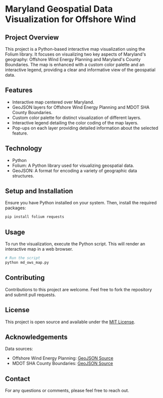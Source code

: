 # Maryland Geospatial Data Visualization for Offshore Wind

## Project Overview
This project is a Python-based interactive map visualization using the Folium library. It focuses on visualizing two key aspects of Maryland's geography: Offshore Wind Energy Planning and Maryland's County Boundaries. The map is enhanced with a custom color palette and an interactive legend, providing a clear and informative view of the geospatial data.

## Features
- Interactive map centered over Maryland.
- GeoJSON layers for Offshore Wind Energy Planning and MDOT SHA County Boundaries.
- Custom color palette for distinct visualization of different layers.
- Interactive legend detailing the color coding of the map layers.
- Pop-ups on each layer providing detailed information about the selected feature.

## Technology
- Python
- Folium: A Python library used for visualizing geospatial data.
- GeoJSON: A format for encoding a variety of geographic data structures.

## Setup and Installation
Ensure you have Python installed on your system. Then, install the required packages:

```bash
pip install folium requests
```

## Usage
To run the visualization, execute the Python script. This will render an interactive map in a web browser.

```python
# Run the script
python md_ows_map.py
```

## Contributing
Contributions to this project are welcome. Feel free to fork the repository and submit pull requests.

## License
This project is open source and available under the [MIT License](LICENSE).

## Acknowledgements
Data sources:
- Offshore Wind Energy Planning: [GeoJSON Source](https://geodata.md.gov/imap/rest/services/UtilityTelecom/MD_OffshoreWindEnergyPlanning/FeatureServer/0/query?outFields=*&where=1%3D1&f=geojson)
- MDOT SHA County Boundaries: [GeoJSON Source](https://services.arcgis.com/njFNhDsUCentVYJW/arcgis/rest/services/MDOT_SHA_County_Boundaries/FeatureServer/0/query?outFields=*&where=1%3D1&f=geojson)

## Contact
For any questions or comments, please feel free to reach out.
